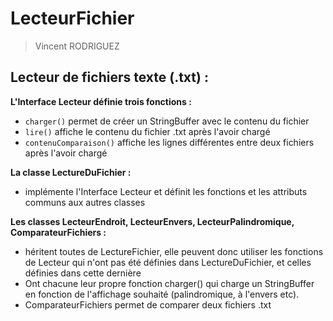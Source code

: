 # LecteurFichier
> Vincent RODRIGUEZ
## Lecteur de fichiers texte (.txt) :


**L'Interface Lecteur définie trois fonctions :**
* `charger()` permet de créer un StringBuffer avec le contenu du fichier
* `lire()` affiche le contenu du fichier .txt après l'avoir chargé
* `contenuComparaison()` affiche les lignes différentes entre deux fichiers après l'avoir chargé

**La classe LectureDuFichier :**
* implémente l'Interface Lecteur et définit les fonctions et les attributs communs aux autres classes

**Les classes LecteurEndroit, LecteurEnvers, LecteurPalindromique, ComparateurFichiers :**
* héritent toutes de LectureFichier, elle peuvent donc utiliser les fonctions de Lecteur qui n'ont pas été définies dans LectureDuFichier, et celles définies dans cette dernière
* Ont chacune leur propre fonction charger() qui charge un StringBuffer en fonction de l'affichage souhaité (palindromique, à l'envers etc).
* ComparateurFichiers permet de comparer deux fichiers .txt
